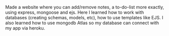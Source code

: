 Made a website where you can add/remove notes, a to-do-list more exactly, using express, mongoose and ejs. Here I learned how to work with databases (creating schemas, models, etc), how to use templates like EJS. I also learned how to use mongodb Atlas  so my database can connect with my app via heroku.
